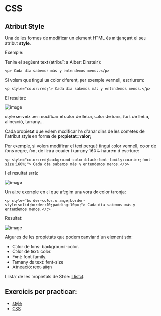 # CSS

## Atribut Style

Una de les formes de modificar un element HTML és mitjançant el seu atribut **style**.

Exemple:

Tenim el següent text (atribuït a Albert Einstein):

```
<p> Cada día sabemos más y entendemos menos.</p>
```

Si volem que tingui un color diferent, per exemple vermell, escriurem:

```
<p style="color:red;"> Cada día sabemos más y entendemos menos.</p>
```

El resultat:

![image](https://user-images.githubusercontent.com/110727546/216923884-230bd7cb-c1d7-4e00-b643-f7cea48b2b9c.png)

style serveix per modificar el color de lletra, color de fons, font de lletra, alineació, tamany...

Cada propietat que volem modificar ha d'anar dins de les cometes de l'atribut style en forma de **propietat=valor;**

Per exemple, si volem modificar el text perquè tingui color vermell, color de fons negre, font de lletra courier i tamany 160% haurem d'escriure:

```
<p style="color:red;background-color:black;font-family:courier;font-size:160%;"> Cada día sabemos más y entendemos menos.</p>
```

I el resultat serà:

![image](https://user-images.githubusercontent.com/110727546/216925763-12e1d352-92b2-43b2-a8a0-6a3049b6d609.png)

Un altre exemple en el que afegim una vora de color taronja:

```
<p style="border-color:orange;border-style:solid;border:10;padding:10px;"> Cada día sabemos más y entendemos menos.</p>
```

Resultat:

![image](https://user-images.githubusercontent.com/110727546/216927993-43ee0d3c-c14e-4c4b-a3cb-886148819ba9.png)

Algunes de les propietats que podem canviar d'un element són:

- Color de fons: background-color.
- Color de text: color.
- Font: font-family.
- Tamany de text: font-size.
- Alineació: text-align

Llistat de les propietats de Style: [Llistat](https://www.tutorialrepublic.com/css-reference/css3-properties.php).

## Exercicis per practicar:

- [style](https://www.w3schools.com/html/exercise.asp?filename=exercise_html_styles1)
- [CSS](https://www.w3schools.com/html/exercise.asp?filename=exercise_html_css1)

